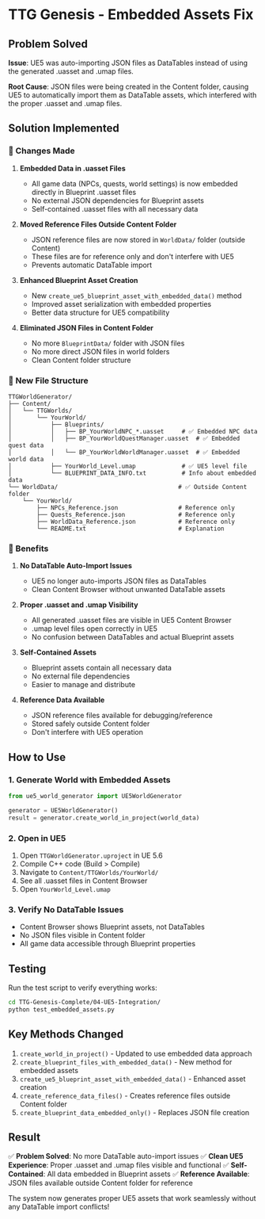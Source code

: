 # TTG Genesis - Embedded Assets Fix

## Problem Solved

**Issue**: UE5 was auto-importing JSON files as DataTables instead of using the generated .uasset and .umap files.

**Root Cause**: JSON files were being created in the Content folder, causing UE5 to automatically import them as DataTable assets, which interfered with the proper .uasset and .umap files.

## Solution Implemented

### 🔧 Changes Made

1. **Embedded Data in .uasset Files**
   - All game data (NPCs, quests, world settings) is now embedded directly in Blueprint .uasset files
   - No external JSON dependencies for Blueprint assets
   - Self-contained .uasset files with all necessary data

2. **Moved Reference Files Outside Content Folder**
   - JSON reference files are now stored in `WorldData/` folder (outside Content)
   - These files are for reference only and don't interfere with UE5
   - Prevents automatic DataTable import

3. **Enhanced Blueprint Asset Creation**
   - New `create_ue5_blueprint_asset_with_embedded_data()` method
   - Improved asset serialization with embedded properties
   - Better data structure for UE5 compatibility

4. **Eliminated JSON Files in Content Folder**
   - No more `BlueprintData/` folder with JSON files
   - No more direct JSON files in world folders
   - Clean Content folder structure

### 📁 New File Structure

```
TTGWorldGenerator/
├── Content/
│   └── TTGWorlds/
│       └── YourWorld/
│           ├── Blueprints/
│           │   ├── BP_YourWorldNPC_*.uasset     # ✅ Embedded NPC data
│           │   ├── BP_YourWorldQuestManager.uasset  # ✅ Embedded quest data
│           │   └── BP_YourWorldWorldManager.uasset  # ✅ Embedded world data
│           ├── YourWorld_Level.umap             # ✅ UE5 level file
│           └── BLUEPRINT_DATA_INFO.txt          # Info about embedded data
└── WorldData/                                  # ✅ Outside Content folder
    └── YourWorld/
        ├── NPCs_Reference.json                 # Reference only
        ├── Quests_Reference.json               # Reference only
        ├── WorldData_Reference.json            # Reference only
        └── README.txt                          # Explanation
```

### 🎯 Benefits

1. **No DataTable Auto-Import Issues**
   - UE5 no longer auto-imports JSON files as DataTables
   - Clean Content Browser without unwanted DataTable assets

2. **Proper .uasset and .umap Visibility**
   - All generated .uasset files are visible in UE5 Content Browser
   - .umap level files open correctly in UE5
   - No confusion between DataTables and actual Blueprint assets

3. **Self-Contained Assets**
   - Blueprint assets contain all necessary data
   - No external file dependencies
   - Easier to manage and distribute

4. **Reference Data Available**
   - JSON reference files available for debugging/reference
   - Stored safely outside Content folder
   - Don't interfere with UE5 operation

## How to Use

### 1. Generate World with Embedded Assets
```python
from ue5_world_generator import UE5WorldGenerator

generator = UE5WorldGenerator()
result = generator.create_world_in_project(world_data)
```

### 2. Open in UE5
1. Open `TTGWorldGenerator.uproject` in UE 5.6
2. Compile C++ code (Build > Compile)
3. Navigate to `Content/TTGWorlds/YourWorld/`
4. See all .uasset files in Content Browser
5. Open `YourWorld_Level.umap`

### 3. Verify No DataTable Issues
- Content Browser shows Blueprint assets, not DataTables
- No JSON files visible in Content folder
- All game data accessible through Blueprint properties

## Testing

Run the test script to verify everything works:
```bash
cd TTG-Genesis-Complete/04-UE5-Integration/
python test_embedded_assets.py
```

## Key Methods Changed

1. `create_world_in_project()` - Updated to use embedded data approach
2. `create_blueprint_files_with_embedded_data()` - New method for embedded assets
3. `create_ue5_blueprint_asset_with_embedded_data()` - Enhanced asset creation
4. `create_reference_data_files()` - Creates reference files outside Content folder
5. `create_blueprint_data_embedded_only()` - Replaces JSON file creation

## Result

✅ **Problem Solved**: No more DataTable auto-import issues
✅ **Clean UE5 Experience**: Proper .uasset and .umap files visible and functional
✅ **Self-Contained**: All data embedded in Blueprint assets
✅ **Reference Available**: JSON files available outside Content folder for reference

The system now generates proper UE5 assets that work seamlessly without any DataTable import conflicts!

